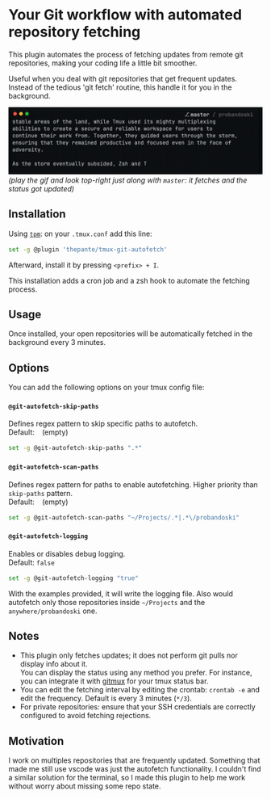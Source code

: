 # Your Git workflow with automated repository fetching

This plugin automates the process of fetching updates from remote git repositories, making your coding life a little bit smoother.

Useful when you deal with git repositories that get frequent updates. Instead of the tedious 'git fetch' routine, this handle it
for you in the background.

![demo](demo.gif)
_(play the gif and look top-right just along with `master`: it fetches and the status got updated)_

## Installation

Using [`tpm`](https://github.com/tmux-plugins/tpm/): on your `.tmux.conf` add this line:
```sh
set -g @plugin 'thepante/tmux-git-autofetch'
```
Afterward, install it by pressing `<prefix> + I`.

This installation adds a cron job and a zsh hook to automate the fetching process.

## Usage

Once installed, your open repositories will be automatically fetched in the background every 3 minutes.

## Options

You can add the following options on your tmux config file:

#### `@git-autofetch-skip-paths`

Defines regex pattern to skip specific paths to autofetch.<br>
Default: ` ` (empty)<br>
```bash
set -g @git-autofetch-skip-paths ".*"
```
#### `@git-autofetch-scan-paths`

Defines regex pattern for paths to enable autofetching. Higher priority than `skip-paths` pattern.<br>
Default: ` ` (empty)<br>
```bash
set -g @git-autofetch-scan-paths "~/Projects/.*|.*\/probandoski"
```

#### `@git-autofetch-logging`

Enables or disables debug logging.<br>
Default: `false`<br>
```bash
set -g @git-autofetch-logging "true"
```

With the examples provided, it will write the logging file. Also would autofetch only those repositories inside `~/Projects` and
the `anywhere/probandoski` one.

## Notes
- This plugin only fetches updates; it does not perform git pulls nor display info about it.<br>You can display the status using
  any method you prefer. For instance, you can integrate it with [gitmux](https://github.com/arl/gitmux) for your tmux status bar.
- You can edit the fetching interval by editing the crontab: `crontab -e` and edit the frequency. Default is every 3 minutes
  (`*/3`).
- For private repositories: ensure that your SSH credentials are correctly configured to avoid fetching rejections.

## Motivation
I work on multiples repositories that are frequently updated. Something that made me still use vscode was just the autofetch
functionality. I couldn't find a similar solution for the terminal, so I made this plugin to help me work without worry about
missing some repo state.

